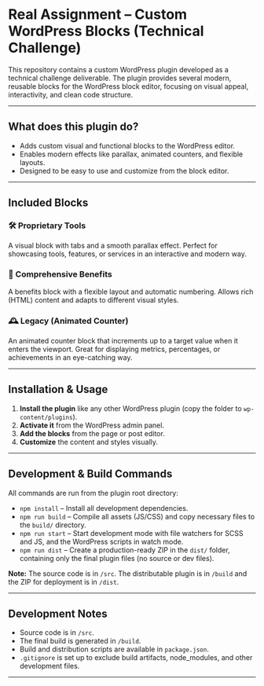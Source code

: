 # Real Assignment – Custom WordPress Blocks (Technical Challenge)

This repository contains a custom WordPress plugin developed as a technical challenge deliverable. The plugin provides several modern, reusable blocks for the WordPress block editor, focusing on visual appeal, interactivity, and clean code structure.

---

## What does this plugin do?

- Adds custom visual and functional blocks to the WordPress editor.
- Enables modern effects like parallax, animated counters, and flexible layouts.
- Designed to be easy to use and customize from the block editor.

---

## Included Blocks

### 🛠️ Proprietary Tools
A visual block with tabs and a smooth parallax effect. Perfect for showcasing tools, features, or services in an interactive and modern way.

### 🎯 Comprehensive Benefits
A benefits block with a flexible layout and automatic numbering. Allows rich (HTML) content and adapts to different visual styles.

### 🕰️ Legacy (Animated Counter)
An animated counter block that increments up to a target value when it enters the viewport. Great for displaying metrics, percentages, or achievements in an eye-catching way.

---

## Installation & Usage

1. **Install the plugin** like any other WordPress plugin (copy the folder to `wp-content/plugins`).
2. **Activate it** from the WordPress admin panel.
3. **Add the blocks** from the page or post editor.
4. **Customize** the content and styles visually.

---

## Development & Build Commands

All commands are run from the plugin root directory:

- `npm install` – Install all development dependencies.
- `npm run build` – Compile all assets (JS/CSS) and copy necessary files to the `build/` directory.
- `npm run start` – Start development mode with file watchers for SCSS and JS, and the WordPress scripts in watch mode.
- `npm run dist` – Create a production-ready ZIP in the `dist/` folder, containing only the final plugin files (no source or dev files).

**Note:** The source code is in `/src`. The distributable plugin is in `/build` and the ZIP for deployment is in `/dist`.

---

## Development Notes

- Source code is in `/src`.
- The final build is generated in `/build`.
- Build and distribution scripts are available in `package.json`.
- `.gitignore` is set up to exclude build artifacts, node_modules, and other development files.

---

